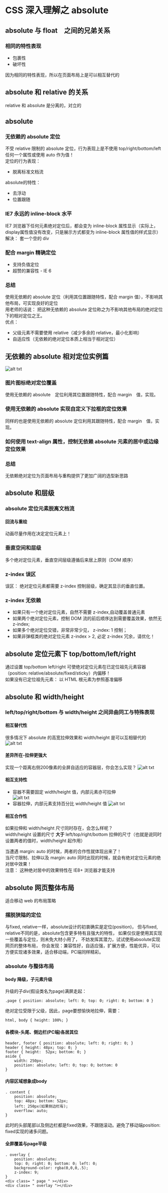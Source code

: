 # CSS 深入理解之 absolute
## absolute 与 float　之间的兄弟关系
### 相同的特性表现
* 包裹性
* 破坏性

因为相同的特性表现，所以在页面布局上是可以相互替代的

## absolute 和 relative 的关系
relative 和 absolute 是分离的，对立的

## absolute
### 无依赖的 absolute 定位
不受 relative 限制的 absolute 定位，行为表现上是不使用 top/right/bottom/left 任何一个属性或使用 auto 作为值！  
定位的行为表现：  

* 脱离标准文档流


absolute的特性： 

* 去浮动
* 位置跟随	  

### IE7 永远的 inline-block 水平
IE7 浏览器下任何元素绝对定位后，都会变为 inline-block 属性显示（实际上，display属性值没有改变，只是展示方式都变为 inline-block 属性值的样式显示）  
解决： 套一个空的 div 

### 配合 margin 精确定位
* 支持负值定位
* 超赞的兼容性 - IE 6

### 总结
使用无依赖的 absolute 定位（利用其位置跟随特性，配合 margin 值），不影响其他布局，可实现良好的定位　　   
用老师的话说： 把这种无依赖的 absolute 定位称之为不影响其他布局的绝对定位下的相对定位之王。  
优点：　　　

* 父级元素不需要使用 relative（减少多余的 relative，最小化影响）
* 自适应性（无依赖的绝对定位本质上相当于相对定位） 

## 无依赖的 absolute 相对定位实例篇
![alt txt](./absolute2.png)

### 图片图标绝对定位覆盖
使用无依赖的 absolute　定位利用其位置跟随特性，配合 margin　值，实现。
### 使用无依赖的 absolute 实现自定义下拉框的定位效果
同样的也是使用无依赖的 absolute 定位利用其跟随特性，配合 margin　值，实现。
### 如何使用 text-align 属性，控制无依赖 absolute 元素的居中或边缘定位效果

### 总结
无依赖绝对定位为页面布局与重构提供了更加广阔的选型新思路

## absolute 和层级
### absolute 定位元素脱离文档流
#### 回流与重绘
动画尽量作用在决定定位元素上！

### 垂直空间和层级
多个绝对定位元素，垂直空间层级遵循后来居上原则（DOM 顺序）

### z-index 误区
误区： 绝对定位元素都需要 z-index 控制层级，确定其显示的垂直位置。

### z-index 无依赖
* 如果只有一个绝对定位元素，自然不需要 z-index,自动覆盖普通元素
* 如果两个绝对定位元素，控制 DOM 流的前后顺序达到需要覆盖效果，依然无 z-index;
* 如果多个绝对定位交错，非常非常少见， z-index: 1 控制；
* 如果非弹框类的绝对定位元素 z-index > 2, 必定 z-index 冗余，请优化！

## absolute 定位元素下 top/bottom/left/right
通过设置 top/bottom left/right 可使绝对定位元素在已定位祖先元素容器（position: relative/absolute/fixed/sticky）内偏移！  
如果没有已定位祖先元素： 以 HTML 根元素为参照基准偏移

## absolute 和 width/height
### left/top/right/bottom 与 width/height 之间异曲同工与特殊表现
#### 相互替代性
很多情况下 absolute 的高宽拉伸效果和 width/height 是可以互相替代的
![alt txt](./absolute3.png)

#### 差异所在-拉伸更强大
实现一个距离右侧200像素的全屏自适应的容器层，你会怎么实现？
![alt txt](./absolute4.png)

#### 相互支持性
* 容器不需要固定 width/height 值，内部元素亦可拉伸  
![alt txt](./absolute5.png)  
* 容器拉伸，内部元素支持百分比 width/height 值
![alt txt](./absolute6.png)  

#### 相互合作性
如果拉伸和 width/height 尺寸同时存在，会怎么样呢？  
width/height 设置的尺寸 **大于** left/top/right/bottom 拉伸的尺寸（也就是说同时设置两者的值时，width/height 起作用）
  
当遭遇 margin: auto 的时候，两者的合作性就体现出来了！  
当尺寸限制、拉伸以及 margin: auto 同时出现的时候，就会有绝对定位元素的绝对居中效果！  
注意： 这种绝对居中的效果特性在 IE8+ 浏览器才能支持

## absolute 网页整体布局
适合移动 web 的布局策略
### 摆脱狭隘的定位
与fixed, relative一样，absolute设计的初衷确实是定位(position)，
但与fixed, relative不同的是，absolute包含更多特有且强大的特性，
如果仅仅是使用其实现一些覆盖与定位，则未免大材小用了，
不妨发挥其潜力，试试使用absolute实现网页的整体布局，
你会发现：兼容性好，自适应强，扩展方便，性能优异，可以方便实现诸多效果，适合移动端，PC端同样精彩。

### absolute 与整体布局
#### body 降级，子元素升级
升级的子div(假设类名为page)满屏走起：  

	.page { position: absolute; left: 0; top: 0; right: 0; bottom: 0 }

绝对定位受限于父级，因此，page要想愉快地拉伸，需要：

	html, body { height: 100%; }

#### 各模块-头尾、侧边栏(PC端)各居其位
	header, footer { position: absolute; left: 0; right: 0; }
	header { height: 48px; top: 0; }
	footer { height:  52px; bottom: 0; }
	aside { 
	    width: 250px;
	    position: absolute; left: 0; top: 0; bottom: 0 
	}

#### 内容区域想象成body
	. content { 
	    position: absolute;
	    top: 48px; bottom: 52px; 
	    left: 250px(如果侧边栏有);
	    overflow: auto;
	}
此时的头部尾部以及侧边栏都是fixed效果，不跟随滚动。避免了移动端position: fixed实现的诸多问题。

#### 全屏覆盖与page平级
	. overlay { 
	    position: absolute;
	    top: 0; right: 0; bottom: 0; left: 0;
	    background-color: rgba(0,0,0,.5);
	    z-index: 9;
	}
	<div class= " page " ></div>
	<div class= " overlay "></div>









